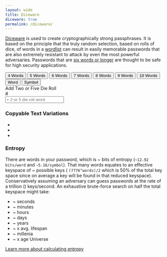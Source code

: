 ```yaml
---
layout: wide
title: Diceware
diceware: true
permalink: /diceware/
---
```


[Diceware](http://world.std.com/~reinhold/diceware.html) is used to create cryptographically strong passphrases. It is based on the principle that the truly random selection, based on rolls of dice, of words in a [wordlist](http://world.std.com/~reinhold/diceware.wordlist.asc) can result in easily memorable passwords that are also extremely resistant to attack by even the most powerful adversaries. Passwords that are [six words or longer](http://world.std.com/~reinhold/dicewarefaq.html#howlong) are thought to be safe for high security applications.

<div class='btn-group' role='group' aria-label='Add random words group'>
  <button type='button' class='btn btn-warning genWordsButton' data-words='4' data-rolls='5' data-reset='1'>
    <span class='fa fa-random' aria-hidden='true'></span> 4 Words
  </button>
  <button type='button' class='btn btn-warning genWordsButton' data-words='5' data-rolls='5' data-reset='1'>
    <span class='fa fa-random' aria-hidden='true'></span> 5 Words
  </button>
  <button type='button' class='btn btn-success genWordsButton' data-words='6' data-rolls='5' data-reset='1'>
    <span class='fa fa-random' aria-hidden='true'></span> 6 Words
  </button>
  <button type='button' class='btn btn-success genWordsButton' data-words='7' data-rolls='5' data-reset='1'>
    <span class='fa fa-random' aria-hidden='true'></span> 7 Words
  </button>
  <button type='button' class='btn btn-success genWordsButton' data-words='8' data-rolls='5' data-reset='1'>
    <span class='fa fa-random' aria-hidden='true'></span> 8 Words
  </button>
  <button type='button' class='btn btn-success genWordsButton' data-words='9' data-rolls='5' data-reset='1'>
    <span class='fa fa-random' aria-hidden='true'></span> 9 Words
  </button>
  <button type='button' class='btn btn-success genWordsButton' data-words='10' data-rolls='5' data-reset='1'>
    <span class='fa fa-random' aria-hidden='true'></span> 10 Words
  </button>
  <button type='button' class='btn btn-default genWordsButton' data-words='1' data-rolls='5' data-reset='0'>
    <span class='fa fa-plus' aria-hidden='true'></span> Word
  </button>
  <button type='button' class='btn btn-default genWordsButton' data-words='1' data-rolls='2' data-reset='0'>
    <span class='fa fa-plus' aria-hidden='true'></span> Symbol
  </button>
</div>


<form id='addFiveDieRollWordForm' class='form-inline' data-toggle='validator'>
  <div class='form-group'>
    <label class='sr-only' for='addFiveDieRollWord'>Add Two or Five Die Roll</label>
    <div class='input-group'>
      <div class='input-group-addon'>#</div>
      <input type='text' class='form-control' id='addFiveDieRollWord' placeholder='+ 2 or 5 die roll word' maxlength='5' pattern='^[1-6]{2,5}$'>
    </div>
    <span class='help-block with-errors'></span>
  </div>
</form>


<ul id='diceWords' class='list-inline'></ul>

<div id='diceWordsCopyableContainer' class='card card-block'>
  <h3 class='card-title'>Copyable Text Variations</h3>
  <ul>
  <li><code id='diceWordsCopyableSpace'></code></li>
  <li><code id='diceWordsCopyableDash'></code></li>
  <li><code id='diceWordsCopyableNoGap'></code></li>
  </ul>
</div>

<div id='entropyEstimateContainer' class='card card-block'>
  <h3 class='card-title'>Entropy</h3>
  <p class='card-text'>There are <code id='totalWords'></code> words in your password, which is
  ~<code id='totalEntropy'></code>
  bits of entropy 
  (<code>~12.92 bits/word</code>
  and 
  <code>~5.16/symbol</code>).
  That many words equates to an  effective keyspace of 
  ~<code id='crackTimeResultsHalfKeySpace'></code>
  possible keys (
  <code>(7776^words)/2</code>
  which is 50% of the total key space since on average a key will be found in that reduced keyspace). Conservatively assuming an adversary can guess passwords at the rate of a trillion 
  (<code id='crackTimeResultsGuessesPerSecond'></code>) keys/second. An exhaustive brute-force search on half the total keyspace might take:</p>

  <ul>
    <li>~<code id='crackTimeResultsSeconds'></code> seconds</li>
    <li>~<code id='crackTimeResultsMinutes'></code> minutes</li>
    <li>~<code id='crackTimeResultsHours'></code> hours</li>
    <li>~<code id='crackTimeResultsDays'></code> days</li>
    <li>~<code id='crackTimeResultsYears'></code> years</li>
    <li>~<code id='crackTimeResultsHumanLifetimes'></code> x avg. lifespan</li>
    <li>~<code id='crackTimeResultsMillenia'></code> millenia</li>
    <li>~<code id='crackTimeResultsUniverseLifetimes'></code> x age Universe</li>
  </ul>
  <a href='http://world.std.com/~reinhold/dicewarefaq.html#calculatingentropy' target='_blank'>Learn more about calculating entropy</a>
</div>

